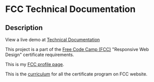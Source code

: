 # FCC Technical Documentation

## Description

View a live demo at [Technical Documentation](https://amira-ezz-eldin.github.io/fcc-technical-documentation/)

This project is a part of the [Free Code Camp (FCC)](https://www.freecodecamp.org) "Responsive Web Design" certificate requirements.

This is my [FCC profile page](https://www.freecodecamp.org/amira-ezzeldin).

This is the [curriculum](https://www.freecodecamp.org/learn) for all the certificate program on FCC website.
